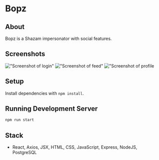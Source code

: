 # Bopz

## About
Bopz is a Shazam impersonator with social features.

## Screenshots
!["Screenshot of login"]()
!["Screenshot of feed"]()
!["Screenshot of profile]()

## Setup

Install dependencies with `npm install`.

## Running Development Server

```sh
npm run start
```


## Stack
- React, Axios, JSX, HTML, CSS, JavaScript, Express, NodeJS, PostgreSQL